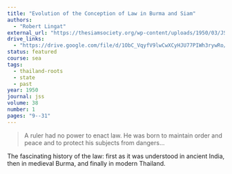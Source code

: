 ```yaml
---
title: "Evolution of the Conception of Law in Burma and Siam"
authors:
  - "Robert Lingat"
external_url: "https://thesiamsociety.org/wp-content/uploads/1950/03/JSS_038_1c_Lingat_EvolutionOfTheConceptionOfLawInBurmaAndSiam.pdf"
drive_links:
  - "https://drive.google.com/file/d/1ObC_VqyfV9lwCwXCyHJU77PIWh3rywRo/view?usp=drivesdk"
status: featured
course: sea
tags:
  - thailand-roots
  - state
  - past
year: 1950
journal: jss
volume: 38
number: 1
pages: "9--31"
---
```


> A ruler had no power to enact law. He was born to maintain order and peace and to protect his subjects from dangers...

The fascinating history of the law: first as it was understood in ancient India, then in medieval Burma, and finally in modern Thailand.

